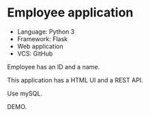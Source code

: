 # Employee application

* Language: Python 3
* Framework: Flask
* Web application
* VCS: GitHub

Employee has an ID and a name.

This application has a HTML UI and a REST API.

Use mySQL.

DEMO.